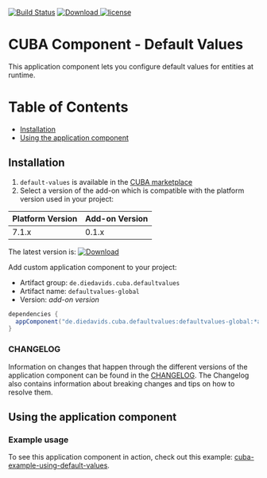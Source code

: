 [![Build Status](https://travis-ci.com/mariodavid/cuba-component-default-values.svg?branch=master)](https://travis-ci.com/mariodavid/cuba-component-default-values)
[ ![Download](https://api.bintray.com/packages/mariodavid/cuba-components/cuba-component-default-values/images/download.svg) ](https://bintray.com/mariodavid/cuba-components/cuba-component-default-values/_latestVersion)
[![license](https://img.shields.io/badge/license-Apache%20License%202.0-blue.svg?style=flat)](http://www.apache.org/licenses/LICENSE-2.0)

# CUBA Component - Default Values

This application component lets you configure default values for entities at runtime.

Table of Contents
=================

  * [Installation](#installation)
  * [Using the application component](#using-the-application-component)


## Installation

1. `default-values` is available in the [CUBA marketplace](https://www.cuba-platform.com/marketplace/default-values)
2. Select a version of the add-on which is compatible with the platform version used in your project:

| Platform Version | Add-on Version |
| ---------------- | -------------- |
| 7.1.x            | 0.1.x          |


The latest version is: [ ![Download](https://api.bintray.com/packages/mariodavid/cuba-components/cuba-component-default-values/images/download.svg) ](https://bintray.com/mariodavid/cuba-components/cuba-component-default-values/_latestVersion)

Add custom application component to your project:

* Artifact group: `de.diedavids.cuba.defaultvalues`
* Artifact name: `defaultvalues-global`
* Version: *add-on version*

```groovy
dependencies {
  appComponent("de.diedavids.cuba.defaultvalues:defaultvalues-global:*addon-version*")
}
```


### CHANGELOG

Information on changes that happen through the different versions of the application component can be found in the [CHANGELOG](https://github.com/mariodavid/cuba-component-default-values/blob/master/CHANGELOG.md).
The Changelog also contains information about breaking changes and tips on how to resolve them.



## Using the application component


### Example usage
To see this application component in action, check out this example: [cuba-example-using-default-values](https://github.com/mariodavid/cuba-example-using-default-values).


